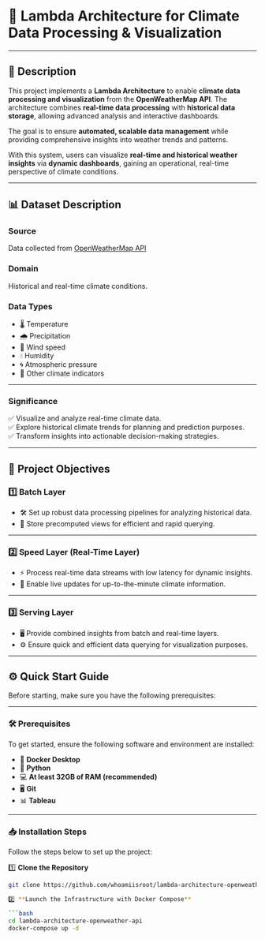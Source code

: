 # 🌟 **Lambda Architecture for Climate Data Processing & Visualization**  

---

## 🚀 **Description**  

This project implements a **Lambda Architecture** to enable **climate data processing and visualization** from the **OpenWeatherMap API**. The architecture combines **real-time data processing** with **historical data storage**, allowing advanced analysis and interactive dashboards.  

The goal is to ensure **automated, scalable data management** while providing comprehensive insights into weather trends and patterns.  

With this system, users can visualize **real-time and historical weather insights** via **dynamic dashboards**, gaining an operational, real-time perspective of climate conditions.  

---

## 📊 **Dataset Description**  

### **Source**  
Data collected from [OpenWeatherMap API](https://openweathermap.org/api)  

### **Domain**  
Historical and real-time climate conditions.  

### **Data Types**  
- 🌡️ Temperature  
- 🌧️ Precipitation  
- 💨 Wind speed  
- 💧 Humidity  
- 🌀 Atmospheric pressure  
- 🔮 Other climate indicators  

---

### **Significance**  
✅ Visualize and analyze real-time climate data.  
✅ Explore historical climate trends for planning and prediction purposes.  
✅ Transform insights into actionable decision-making strategies.  

---

## 🎯 **Project Objectives**  

### **1️⃣ Batch Layer**  
- 🛠️ Set up robust data processing pipelines for analyzing historical data.  
- 💾 Store precomputed views for efficient and rapid querying.  

---

### **2️⃣ Speed Layer (Real-Time Layer)**  
- ⚡ Process real-time data streams with low latency for dynamic insights.  
- 🔄 Enable live updates for up-to-the-minute climate information.  

---

### **3️⃣ Serving Layer**  
- 🖥️ Provide combined insights from batch and real-time layers.  
- ⚙️ Ensure quick and efficient data querying for visualization purposes.  

---

## ⚙️ **Quick Start Guide**  

Before starting, make sure you have the following prerequisites:

---

### 🛠️ **Prerequisites**  

To get started, ensure the following software and environment are installed:  

- 🐳 **Docker Desktop**  
- 🐍 **Python**  
- 💻 **At least 32GB of RAM (recommended)**  
- 🖥️ **Git**  
- 📊 **Tableau**  

---

### 📥 **Installation Steps**  

Follow the steps below to set up the project:

1️⃣ **Clone the Repository**  

```bash
git clone https://github.com/whoamiisroot/lambda-architecture-openweather-api

2️⃣ **Launch the Infrastructure with Docker Compose**

```bash
cd lambda-architecture-openweather-api
docker-compose up -d
